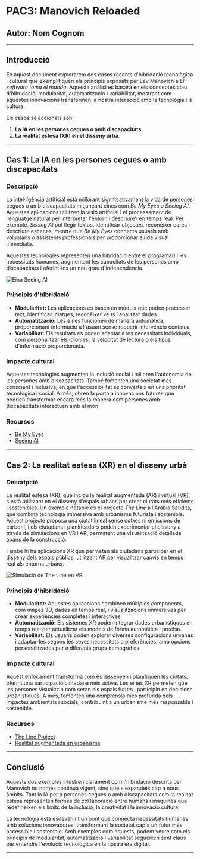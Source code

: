 # PAC3: Manovich Reloaded

## Autor: Nom Cognom

---

## Introducció

En aquest document explorarem dos casos recents d'hibridació tecnològica i cultural que exemplifiquen els principis exposats per Lev Manovich a *El software toma el mando*. Aquesta anàlisi es basarà en els conceptes clau d'hibridació, modularitat, automatització i variabilitat, mostrant com aquestes innovacions transformen la nostra interacció amb la tecnologia i la cultura.

Els casos seleccionats són:

1. **La IA en les persones cegues o amb discapacitats**.
2. **La realitat estesa (XR) en el disseny urbà**.

---

## Cas 1: La IA en les persones cegues o amb discapacitats

### Descripció

La intel·ligència artificial està millorant significativament la vida de persones cegues o amb discapacitats mitjançant eines com *Be My Eyes* o *Seeing AI*. Aquestes aplicacions utilitzen la visió artificial i el processament de llenguatge natural per interpretar l'entorn i descriure'l en temps real. Per exemple, *Seeing AI* pot llegir textos, identificar objectes, reconèixer cares i descriure escenes, mentre que *Be My Eyes* connecta usuaris amb voluntaris o assistents professionals per proporcionar ajuda visual immediata.

Aquestes tecnologies representen una hibridació entre el programari i les necessitats humanes, augmentant les capacitats de les persones amb discapacitats i oferint-los un nou grau d'independència.

![Eina Seeing AI](https://via.placeholder.com/600x400.png?text=Seeing+AI+en+ús)

### Principis d'hibridació

- **Modularitat:** Les aplicacions es basen en mòduls que poden processar text, identificar imatges, reconèixer veus i analitzar dades.
- **Automatització:** Les eines funcionen de manera automàtica, proporcionant informació a l'usuari sense requerir intervenció contínua.
- **Variabilitat:** Els resultats es poden adaptar a les necessitats individuals, com personalitzar els idiomes, la velocitat de lectura o els tipus d'informació proporcionada.

### Impacte cultural

Aquestes tecnologies augmenten la inclusió social i milloren l'autonomia de les persones amb discapacitats. També fomenten una societat més conscient i inclusiva, en què l'accessibilitat es converteix en una prioritat tecnològica i social. A més, obren la porta a innovacions futures que podrien transformar encara més la manera com persones amb discapacitats interactuen amb el món.

### Recursos

- [Be My Eyes](https://www.bemyeyes.com)
- [Seeing AI](https://www.microsoft.com/en-us/ai/seeing-ai)

---

## Cas 2: La realitat estesa (XR) en el disseny urbà

### Descripció

La realitat estesa (XR), que inclou la realitat augmentada (AR) i virtual (VR), s'està utilitzant en el disseny d'espais urbans per crear ciutats més eficients i sostenibles. Un exemple notable és el projecte *The Line* a l'Aràbia Saudita, que combina tecnologia immersiva amb urbanisme futurista i sostenible. Aquest projecte proposa una ciutat lineal sense cotxes ni emissions de carboni, i els ciutadans i planificadors poden experimentar el disseny a través de simulacions en VR i AR, permetent una visualització detallada abans de la construcció.

També hi ha aplicacions XR que permeten als ciutadans participar en el disseny dels espais públics, utilitzant AR per visualitzar canvis en temps real als entorns urbans.

![Simulació de The Line en VR](https://via.placeholder.com/600x400.png?text=Simulaci%C3%B3+de+The+Line+en+VR)

### Principis d'hibridació

- **Modularitat:** Aquestes aplicacions combinen múltiples components, com mapes 3D, dades en temps real, i visualitzacions immersives per crear experiències completes i interactives.
- **Automatització:** Els sistemes XR poden integrar dades urbanístiques en temps real per actualitzar els models de forma automàtica i precisa.
- **Variabilitat:** Els usuaris poden explorar diverses configuracions urbanes i adaptar-les segons les seves necessitats o preferències, amb opcions personalitzades per a diferents grups demogràfics.

### Impacte cultural

Aquest enfocament transforma com es dissenyen i planifiquen les ciutats, oferint una participació ciutadana més activa. Les eines XR permeten que les persones visualitzin com seran els espais futurs i participin en decisions urbanístiques. A més, fomenten una comprensió més profunda dels impactes ambientals i socials, contribuint a un urbanisme més responsable i sostenible.

### Recursos

- [The Line Project](https://www.neom.com/line)
- [Realitat augmentada en urbanisme](https://www.xataka.com/realidad-virtual-aumentada/realidad-extendida)

---

## Conclusió

Aquests dos exemples il·lustren clarament com l'hibridació descrita per Manovich no només continua vigent, sinó que s'expandeix cap a nous àmbits. Tant la IA per a persones cegues o amb discapacitats com la realitat estesa representen formes de col·laboració entre humans i màquines que redefineixen els límits de la inclusió, la creativitat i la innovació cultural.

La tecnologia està esdevenint un pont que connecta necessitats humanes amb solucions innovadores, transformant la societat cap a un futur més accessible i sostenible. Amb exemples com aquests, podem veure com els principis de modularitat, automatització i variabilitat segueixen sent claus per entendre l'evolució tecnològica en la nostra era digital.

---
